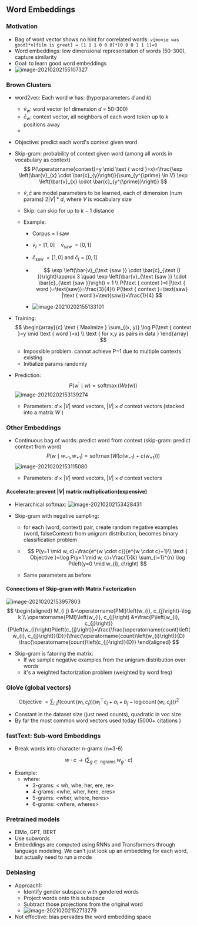 ## Word Embeddings

### Motivation

+ Bag of word vector shows no hint for correlated words: `v[movie was good]*v[film is great] = [1 1 1 0 0 0]*[0 0 0 1 1 1]=0`
+ Word embeddings: low dimensional representation of words (50-300), capture similarity
+ Goal: to learn good word embeddings
+ ![image-20210202155107327](/home/arkyyang/files/notes/notes/attachments/image-20210202155107327.png)

### Brown Clusters

+ word2vec: Each word $w$ has: (hyperparameters $d$ and $k$)

  + $\bar{v}_{w}$: word vector (of dimension $d$ = 50-300)
  + $\bar{c}_{w}$: context vector, all neighbors of each word token up to $k$ positions away
  + 

+ Objective:  predict each word's context given word

+ Skip-gram: probability of context given word (among all words in vocabulary as context)
  $$
  P(\operatorname{context}=y \mid \text { word }=x)=\frac{\exp \left(\bar{v}_{x} \cdot \bar{c}_{y}\right)}{\sum_{y^{\prime} \in V} \exp \left(\bar{v}_{x} \cdot \bar{c}_{y^{\prime}}\right)}
  $$

  + $\bar{v}, \bar{c}$ are model parameters to be learned, each of dimension (num params) $2|V| * d$, where $V$ is vocabulary size

  + Skip: can skip for up to $k-1$ distance

  + Example: 

    + Corpus = I saw

    + $\bar{v}_{I}=[1,0] \quad \bar{v}_{\text {saw }}=[0,1]$

    + $\bar{c}_{\text {saw }}=[1,0] \text { and } \bar{c}_{I}=[0,1]$

    + $$
      \exp \left(\bar{v}_{\text {saw }} \cdot \bar{c}_{\text {I }}\right)\approx 3 \quad \exp \left(\bar{v}_{\text {saw }} \cdot \bar{c}_{\text {saw }}\right) = 1 \\
      P(\text { context }=I |\text { word }=\text{saw})=\frac{3}{4}\\
      P(\text { context }=\text{saw} |\text { word }=\text{saw})=\frac{1}{4}
      $$

    + ![image-20210202155133101](/home/arkyyang/files/notes/notes/attachments/image-20210202155133101.png)

+ Training:
  $$
  \begin{array}{c}
   \text { Maximize } \sum_{(x, y)} \log P(\text { context }=y \mid \text { word }=x) \\
  \text { for x,y as pairs in data }
  \end{array}
  $$

  + Impossible problem: cannot achieve P=1 due to multiple contexts existing
  + Initialize params randomly

+ Prediction:
  $$
  P\left(w^{\prime} \mid w\right)=\operatorname{softmax}(W e(w))
  $$
  ![image-20210202153139274](/home/arkyyang/files/notes/notes/attachments/image-20210202153139274.png)

  + Parameters: $d \times |V|$ word vectors, $|V| \times d$ context vectors (stacked into a matrix $W$ )

### Other Embeddings

+ Continuous bag of words: predict word from context (skip-gram: predict context from word)
  $$
  P\left(w \mid w_{-1}, w_{+1}\right)=\operatorname{softrnax}\left(W\left(c\left(w_{-1}\right)+c\left(w_{+1}\right)\right)\right)
  $$
  ![image-20210202153115080](/home/arkyyang/files/notes/notes/attachments/image-20210202153115080.png)

  + Parameters: $d \times |V|$ word vectors, $|V| \times d$ context vectors 

#### Accelerate: prevent $|V|$ matrix multiplication(expensive)

+ Hierarchical softmax: 
  ![image-20210202153428431](/home/arkyyang/files/notes/notes/attachments/image-20210202153428431.png)

+ Skip-gram with negative sampling:

  + for each (word, context) pair, create random negative examples (word, falseContext) from unigram distribution, becomes binary classification problem

  + $$
    P(y=1 \mid w, c)=\frac{e^{w \cdot c}}{e^{w \cdot c}+1}\\
    \text { Objective }=\log P(y=1 \mid w, c)+\frac{1}{k} \sum_{i=1}^{n} \log P\left(y=0 \mid w_{i}, c\right)
    $$

  + Same parameters as before

#### Connections of Skip-gram with Matrix Factorization

![image-20210202153957803](/home/arkyyang/files/notes/notes/attachments/image-20210202153957803.png)
$$
\begin{aligned}
M_{i j} &=\operatorname{PMI}\left(w_{i}, c_{j}\right)-\log k \\
\operatorname{PMI}\left(w_{i}, c_{j}\right) &=\frac{P\left(w_{i}, c_{j}\right)}{P\left(w_{i}\right)P\left(c_{j}\right)}=\frac{\frac{\operatorname{count}\left(w_{i}, c_{j}\right)}{D}}{\frac{\operatorname{count}\left(w_{i}\right)}{D} \frac{\operatorname{count}\left(c_{j}\right)}{D}}
\end{aligned}
$$

+ Skip-gram is fatoring the matrix:
  + If we sample negative examples from the unigram distribution over words
  +  it's a weighted factorization problem (weighted by word freq)

### GloVe (global vectors)

$$
\text { Objective } \left.=\sum_{i, j} f\left(\operatorname{count}\left(w_{i}, c_{j}\right)\right)\left(w_{i}^{\top} c_{j}+a_{i}+b_{j}-\log \operatorname{count}\left(w_{i}, c_{j}\right)\right)\right)^{2}
$$

+ Constant in the dataset size (just need counts), quadratic in voc size
+ By far the most common word vectors used today $(5000+$ citations $)$

### fastText: Sub-word Embeddings

+ Break words into character n-grams (n=3-6)

$$
w\cdot c \rightarrow \left(\sum_{g \in \text { ngrams }} w_{g} \cdot c\right)
$$

+ Example:
  + where:
    + 3-grams: $<$ wh, whe, her, ere, re> 
    + 4-grams: <whe, wher, here, eres>
    + 5-grams: <wher, where, heres>
    + 6-grams: <where, wheres>

### Pretrained models

+  ElMo, GPT, BERT
+ Use subwords
+ Embeddings are computed using RNNs and Transformers through language modeling. We can't just look up an embedding for each word, but actually need to run a mode

### Debiasing

+ Approach1: 
  + Identify gender subspace with gendered words
  + Project words onto this subspace
  + Subtract those projections from the original word
  + ![image-20210202152713279](/home/arkyyang/files/notes/notes/attachments/image-20210202152713279.png)
+ Not effective: bias pervades the word embedding space

